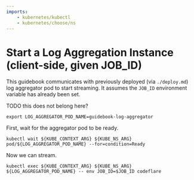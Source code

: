 ```yaml
---
imports:
    - kubernetes/kubectl
    - kubernetes/choose/ns
---
```


# Start a Log Aggregation Instance (client-side, given JOB_ID)

This guidebook communicates with previously deployed (via
`./deploy.md`) log aggregator pod to start streaming. It assumes the
`JOB_ID` environment variable has already been set.

TODO this does not belong here?
```shell
export LOG_AGGREGATOR_POD_NAME=guidebook-log-aggregator
```

First, wait for the aggregator pod to be ready.
```shell
kubectl wait ${KUBE_CONTEXT_ARG} ${KUBE_NS_ARG} pod/${LOG_AGGREGATOR_POD_NAME} --for=condition=Ready
```

Now we can stream.
```shell
kubectl exec ${KUBE_CONTEXT_ARG} ${KUBE_NS_ARG} ${LOG_AGGREGATOR_POD_NAME} -- env JOB_ID=$JOB_ID codeflare
```

